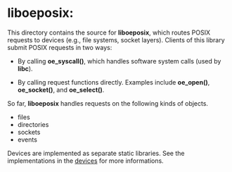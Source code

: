 liboeposix:
===========

This directory contains the source for **liboeposix**, which routes POSIX
requests to devices (e.g., file systems, socket layers). Clients of this
library submit POSIX requests in two ways:

- By calling **oe_syscall()**, which handles software system calls (used
  by **libc**).

- By calling request functions directly. Examples include **oe_open()**,
  **oe_socket()**, and **oe_select()**.

So far, **liboeposix** handles requests on the following kinds of objects.

- files
- directories
- sockets
- events

Devices are implemented as separate static libraries. See the implementations
in the [devices](https://github.com/Microsoft/openenclave/posix/devices) for
more informations.

